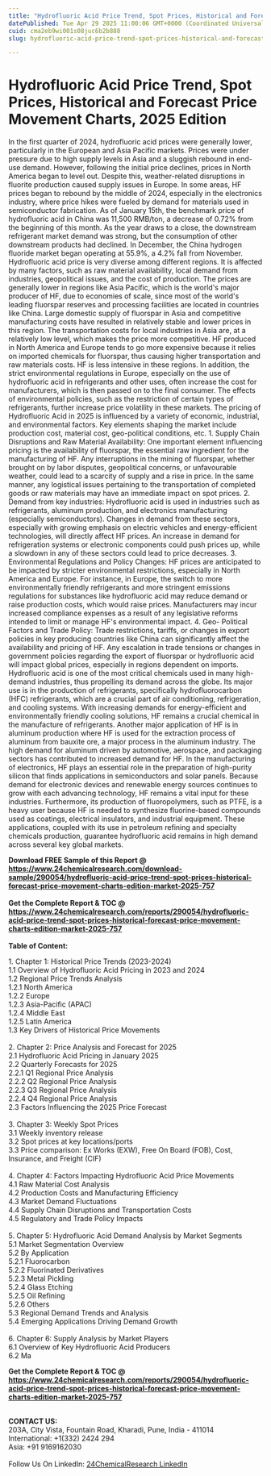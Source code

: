 ```yaml
---
title: "Hydrofluoric Acid Price Trend, Spot Prices, Historical and Forecast Price Movement Charts, 2025 Edition"
datePublished: Tue Apr 29 2025 11:00:06 GMT+0000 (Coordinated Universal Time)
cuid: cma2eb9wi001s08juc6b2b888
slug: hydrofluoric-acid-price-trend-spot-prices-historical-and-forecast-price-movement-charts-2025-edition

---
```


# Hydrofluoric Acid Price Trend, Spot Prices, Historical and Forecast Price Movement Charts, 2025 Edition

<p>In the first quarter of 2024, hydrofluoric acid prices were generally lower, particularly in the European and Asia Pacific markets. Prices were under pressure due to high supply levels in Asia and a sluggish rebound in end-use demand. However, following the initial price declines, prices in North America began to level out. Despite this, weather-related disruptions in fluorite production caused supply issues in Europe. In some areas, HF prices began to rebound by the middle of 2024, especially in the electronics industry, where price hikes were fueled by demand for materials used in semiconductor fabrication. As of January 15th, the benchmark price of hydrofluoric acid in China was 11,500 RMB/ton, a decrease of 0.72% from the beginning of this month. As the year draws to a close, the downstream refrigerant market demand was strong, but the consumption of other downstream products had declined. In December, the China hydrogen fluoride market began operating at 55.9%, a 4.2% fall from November.
Hydrofluoric acid price is very diverse among different regions. It is affected by many factors, such as raw material availability, local demand from industries, geopolitical issues, and the cost of production. The prices are generally lower in regions like Asia Pacific, which is the world's major producer of HF, due to economies of scale, since most of the world's leading fluorspar reserves and processing facilities are located in countries like China. Large domestic supply of fluorspar in Asia and competitive manufacturing costs have resulted in relatively stable and lower prices in this region. The transportation costs for local industries in Asia are, at a relatively low level, which makes the price more competitive.
HF produced in North America and Europe tends to go more expensive because it relies on imported chemicals for fluorspar, thus causing higher transportation and raw materials costs. HF is less intensive in these regions. In addition, the strict environmental regulations in Europe, especially on the use of hydrofluoric acid in refrigerants and other uses, often increase the cost for manufacturers, which is then passed on to the final consumer. The effects of environmental policies, such as the restriction of certain types of refrigerants, further increase price volatility in these markets.
The pricing of Hydrofluoric Acid in 2025 is influenced by a variety of economic, industrial, and environmental factors. Key elements shaping the market include production cost, material cost, geo-political conditions, etc.
1. Supply Chain Disruptions and Raw Material Availability: One important element influencing pricing is the availability of fluorspar, the essential raw ingredient for the manufacturing of HF. Any interruptions in the mining of fluorspar, whether brought on by labor disputes, geopolitical concerns, or unfavourable weather, could lead to a scarcity of supply and a rise in price. In the same manner, any logistical issues pertaining to the transportation of completed goods or raw materials may have an immediate impact on spot prices.
2. Demand from key industries: Hydrofluoric acid is used in industries such as refrigerants, aluminum production, and electronics manufacturing (especially semiconductors). Changes in demand from these sectors, especially with growing emphasis on electric vehicles and energy-efficient technologies, will directly affect HF prices. An increase in demand for refrigeration systems or electronic components could push prices up, while a slowdown in any of these sectors could lead to price decreases.
3. Environmental Regulations and Policy Changes: HF prices are anticipated to be impacted by stricter environmental restrictions, especially in North America and Europe. For instance, in Europe, the switch to more environmentally friendly refrigerants and more stringent emissions regulations for substances like hydrofluoric acid may reduce demand or raise production costs, which would raise prices. Manufacturers may incur increased compliance expenses as a result of any legislative reforms intended to limit or manage HF's environmental impact.
4. Geo- Political Factors and Trade Policy: Trade restrictions, tariffs, or changes in export policies in key producing countries like China can significantly affect the availability and pricing of HF. Any escalation in trade tensions or changes in government policies regarding the export of fluorspar or hydrofluoric acid will impact global prices, especially in regions dependent on imports.
Hydrofluoric acid is one of the most critical chemicals used in many high-demand industries, thus propelling its demand across the globe. Its major use is in the production of refrigerants, specifically hydrofluorocarbon (HFC) refrigerants, which are a crucial part of air conditioning, refrigeration, and cooling systems. With increasing demands for energy-efficient and environmentally friendly cooling solutions, HF remains a crucial chemical in the manufacture of refrigerants. Another major application of HF is in aluminum production where HF is used for the extraction process of aluminum from bauxite ore, a major process in the aluminum industry. The high demand for aluminum driven by automotive, aerospace, and packaging sectors has contributed to increased demand for HF. In the manufacturing of electronics, HF plays an essential role in the preparation of high-purity silicon that finds applications in semiconductors and solar panels. Because demand for electronic devices and renewable energy sources continues to grow with each advancing technology, HF remains a vital input for these industries. Furthermore, its production of fluoropolymers, such as PTFE, is a heavy user because HF is needed to synthesize fluorine-based compounds used as coatings, electrical insulators, and industrial equipment. These applications, coupled with its use in petroleum refining and specialty chemicals production, guarantee hydrofluoric acid remains in high demand across several key global markets.</p><div><b>Download FREE Sample of this Report @ 
            <a href="https://www.24chemicalresearch.com/download-sample/290054/hydrofluoric-acid-price-trend-spot-prices-historical-forecast-price-movement-charts-edition-market-2025-757">
            https://www.24chemicalresearch.com/download-sample/290054/hydrofluoric-acid-price-trend-spot-prices-historical-forecast-price-movement-charts-edition-market-2025-757</a></b></div><br>

<div><b>Get the Complete Report & TOC @ 
            <a href="https://www.24chemicalresearch.com/reports/290054/hydrofluoric-acid-price-trend-spot-prices-historical-forecast-price-movement-charts-edition-market-2025-757">
            https://www.24chemicalresearch.com/reports/290054/hydrofluoric-acid-price-trend-spot-prices-historical-forecast-price-movement-charts-edition-market-2025-757</a></b></div><br>
            <b>Table of Content:</b><p>1. Chapter 1: Historical Price Trends (2023-2024)<br />
1.1 Overview of Hydrofluoric Acid Pricing in 2023 and 2024<br />
1.2 Regional Price Trends Analysis<br />
1.2.1 North America<br />
1.2.2 Europe<br />
1.2.3 Asia-Pacific (APAC)<br />
1.2.4 Middle East<br />
1.2.5 Latin America<br />
1.3 Key Drivers of Historical Price Movements<br />
<br />
2. Chapter 2: Price Analysis and Forecast for 2025<br />
2.1 Hydrofluoric Acid Pricing in January 2025<br />
2.2 Quarterly Forecasts for 2025<br />
2.2.1 Q1 Regional Price Analysis<br />
2.2.2 Q2 Regional Price Analysis<br />
2.2.3 Q3 Regional Price Analysis<br />
2.2.4 Q4 Regional Price Analysis<br />
2.3 Factors Influencing the 2025 Price Forecast<br />
<br />
3. Chapter 3: Weekly Spot Prices<br />
3.1 Weekly inventory release<br />
3.2 Spot prices at key locations/ports<br />
3.3 Price comparison: Ex Works (EXW), Free On Board (FOB), Cost, Insurance, and Freight (CIF)<br />
<br />
4. Chapter 4: Factors Impacting Hydrofluoric Acid Price Movements<br />
4.1 Raw Material Cost Analysis<br />
4.2 Production Costs and Manufacturing Efficiency<br />
4.3 Market Demand Fluctuations<br />
4.4 Supply Chain Disruptions and Transportation Costs<br />
4.5 Regulatory and Trade Policy Impacts<br />
<br />
5. Chapter 5: Hydrofluoric Acid Demand Analysis by Market Segments<br />
5.1 Market Segmentation Overview<br />
5.2 By Application<br />
5.2.1 Fluorocarbon<br />
5.2.2 Fluorinated Derivatives<br />
5.2.3 Metal Pickling<br />
5.2.4 Glass Etching<br />
5.2.5 Oil Refining<br />
5.2.6 Others<br />
5.3 Regional Demand Trends and Analysis<br />
5.4 Emerging Applications Driving Demand Growth<br />
<br />
6. Chapter 6: Supply Analysis by Market Players<br />
6.1 Overview of Key Hydrofluoric Acid Producers<br />
6.2 Ma</p>

<div><b>Get the Complete Report & TOC @ 
            <a href="https://www.24chemicalresearch.com/reports/290054/hydrofluoric-acid-price-trend-spot-prices-historical-forecast-price-movement-charts-edition-market-2025-757">
            https://www.24chemicalresearch.com/reports/290054/hydrofluoric-acid-price-trend-spot-prices-historical-forecast-price-movement-charts-edition-market-2025-757</a></b></div><br>

<b>CONTACT US:</b><br>
            203A, City Vista, Fountain Road, Kharadi, Pune, India - 411014<br>
            International: +1(332) 2424 294<br>
            Asia: +91 9169162030 <br><br>
            Follow Us On LinkedIn: <a href="https://www.linkedin.com/company/24chemicalresearch/">24ChemicalResearch LinkedIn</a>
